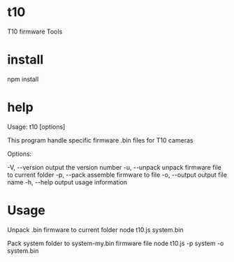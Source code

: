 # t10
T10 firmware Tools

# install
npm install

# help
Usage: t10 [options]

This program handle specific firmware .bin files for T10 cameras

Options:

  -V, --version                                                   output the version number
  -u, --unpack <firmware file name>                               unpack firmware file to current folder
  -p, --pack <folder name with firmware files>                    assemble firmware to file
  -o, --output <firmware output file name default is system.bin>  output file name
  -h, --help                                                      output usage information

# Usage
Unpack .bin firmware to current folder
node t10.js system.bin  

Pack system folder to system-my.bin firmware file
node t10.js -p system -o system.bin  


